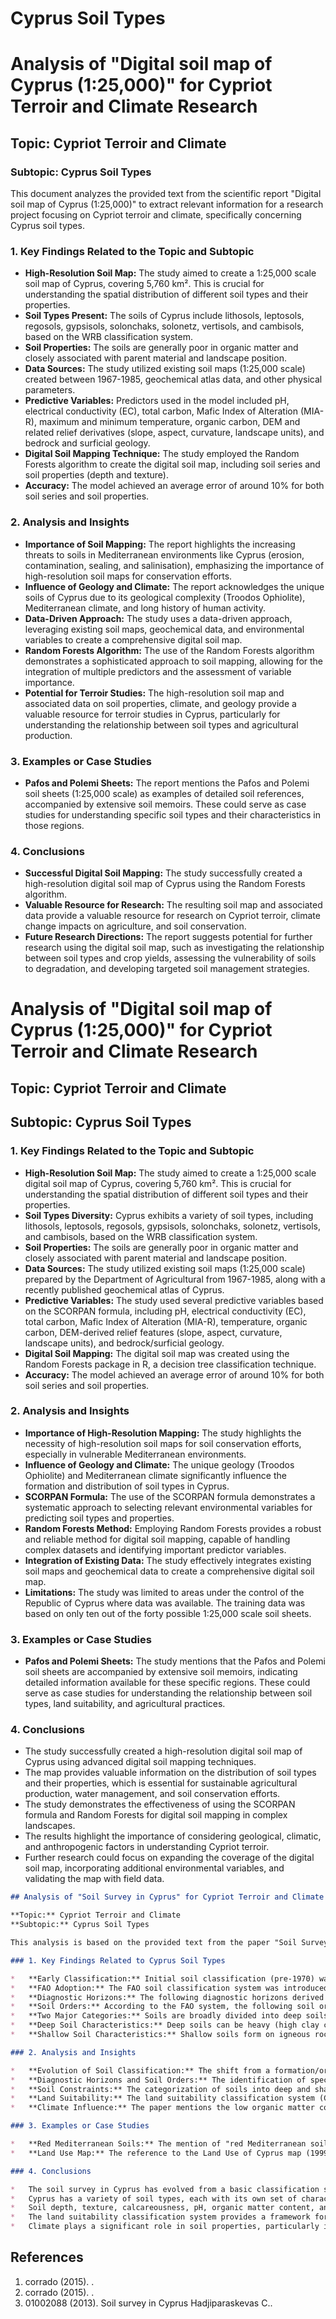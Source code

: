 # Cyprus Soil Types

# Analysis of "Digital soil map of Cyprus (1:25,000)" for Cypriot Terroir and Climate Research

## Topic: Cypriot Terroir and Climate
### Subtopic: Cyprus Soil Types

This document analyzes the provided text from the scientific report "Digital soil map of Cyprus (1:25,000)" to extract relevant information for a research project focusing on Cypriot terroir and climate, specifically concerning Cyprus soil types.

### 1. Key Findings Related to the Topic and Subtopic

*   **High-Resolution Soil Map:** The study aimed to create a 1:25,000 scale soil map of Cyprus, covering 5,760 km². This is crucial for understanding the spatial distribution of different soil types and their properties.
*   **Soil Types Present:** The soils of Cyprus include lithosols, leptosols, regosols, gypsisols, solonchaks, solonetz, vertisols, and cambisols, based on the WRB classification system.
*   **Soil Properties:** The soils are generally poor in organic matter and closely associated with parent material and landscape position.
*   **Data Sources:** The study utilized existing soil maps (1:25,000 scale) created between 1967-1985, geochemical atlas data, and other physical parameters.
*   **Predictive Variables:** Predictors used in the model included pH, electrical conductivity (EC), total carbon, Mafic Index of Alteration (MIA-R), maximum and minimum temperature, organic carbon, DEM and related relief derivatives (slope, aspect, curvature, landscape units), and bedrock and surficial geology.
*   **Digital Soil Mapping Technique:** The study employed the Random Forests algorithm to create the digital soil map, including soil series and soil properties (depth and texture).
*   **Accuracy:** The model achieved an average error of around 10% for both soil series and soil properties.

### 2. Analysis and Insights

*   **Importance of Soil Mapping:** The report highlights the increasing threats to soils in Mediterranean environments like Cyprus (erosion, contamination, sealing, and salinisation), emphasizing the importance of high-resolution soil maps for conservation efforts.
*   **Influence of Geology and Climate:** The report acknowledges the unique soils of Cyprus due to its geological complexity (Troodos Ophiolite), Mediterranean climate, and long history of human activity.
*   **Data-Driven Approach:** The study uses a data-driven approach, leveraging existing soil maps, geochemical data, and environmental variables to create a comprehensive digital soil map.
*   **Random Forests Algorithm:** The use of the Random Forests algorithm demonstrates a sophisticated approach to soil mapping, allowing for the integration of multiple predictors and the assessment of variable importance.
*   **Potential for Terroir Studies:** The high-resolution soil map and associated data on soil properties, climate, and geology provide a valuable resource for terroir studies in Cyprus, particularly for understanding the relationship between soil types and agricultural production.

### 3. Examples or Case Studies

*   **Pafos and Polemi Sheets:** The report mentions the Pafos and Polemi soil sheets (1:25,000 scale) as examples of detailed soil references, accompanied by extensive soil memoirs. These could serve as case studies for understanding specific soil types and their characteristics in those regions.

### 4. Conclusions

*   **Successful Digital Soil Mapping:** The study successfully created a high-resolution digital soil map of Cyprus using the Random Forests algorithm.
*   **Valuable Resource for Research:** The resulting soil map and associated data provide a valuable resource for research on Cypriot terroir, climate change impacts on agriculture, and soil conservation.
*   **Future Research Directions:** The report suggests potential for further research using the digital soil map, such as investigating the relationship between soil types and crop yields, assessing the vulnerability of soils to degradation, and developing targeted soil management strategies.


# Analysis of "Digital soil map of Cyprus (1:25,000)" for Cypriot Terroir and Climate Research

## Topic: Cypriot Terroir and Climate
## Subtopic: Cyprus Soil Types

### 1. Key Findings Related to the Topic and Subtopic

*   **High-Resolution Soil Map:** The study aimed to create a 1:25,000 scale digital soil map of Cyprus, covering 5,760 km². This is crucial for understanding the spatial distribution of different soil types and their properties.
*   **Soil Types Diversity:** Cyprus exhibits a variety of soil types, including lithosols, leptosols, regosols, gypsisols, solonchaks, solonetz, vertisols, and cambisols, based on the WRB classification system.
*   **Soil Properties:** The soils are generally poor in organic matter and closely associated with parent material and landscape position.
*   **Data Sources:** The study utilized existing soil maps (1:25,000 scale) prepared by the Department of Agricultural from 1967-1985, along with a recently published geochemical atlas of Cyprus.
*   **Predictive Variables:** The study used several predictive variables based on the SCORPAN formula, including pH, electrical conductivity (EC), total carbon, Mafic Index of Alteration (MIA-R), temperature, organic carbon, DEM-derived relief features (slope, aspect, curvature, landscape units), and bedrock/surficial geology.
*   **Digital Soil Mapping:** The digital soil map was created using the Random Forests package in R, a decision tree classification technique.
*   **Accuracy:** The model achieved an average error of around 10% for both soil series and soil properties.

### 2. Analysis and Insights

*   **Importance of High-Resolution Mapping:** The study highlights the necessity of high-resolution soil maps for soil conservation efforts, especially in vulnerable Mediterranean environments.
*   **Influence of Geology and Climate:** The unique geology (Troodos Ophiolite) and Mediterranean climate significantly influence the formation and distribution of soil types in Cyprus.
*   **SCORPAN Formula:** The use of the SCORPAN formula demonstrates a systematic approach to selecting relevant environmental variables for predicting soil types and properties.
*   **Random Forests Method:** Employing Random Forests provides a robust and reliable method for digital soil mapping, capable of handling complex datasets and identifying important predictor variables.
*   **Integration of Existing Data:** The study effectively integrates existing soil maps and geochemical data to create a comprehensive digital soil map.
*   **Limitations:** The study was limited to areas under the control of the Republic of Cyprus where data was available. The training data was based on only ten out of the forty possible 1:25,000 scale soil sheets.

### 3. Examples or Case Studies

*   **Pafos and Polemi Sheets:** The study mentions that the Pafos and Polemi soil sheets are accompanied by extensive soil memoirs, indicating detailed information available for these specific regions. These could serve as case studies for understanding the relationship between soil types, land suitability, and agricultural practices.

### 4. Conclusions

*   The study successfully created a high-resolution digital soil map of Cyprus using advanced digital soil mapping techniques.
*   The map provides valuable information on the distribution of soil types and their properties, which is essential for sustainable agricultural production, water management, and soil conservation efforts.
*   The study demonstrates the effectiveness of using the SCORPAN formula and Random Forests for digital soil mapping in complex landscapes.
*   The results highlight the importance of considering geological, climatic, and anthropogenic factors in understanding Cypriot terroir.
*   Further research could focus on expanding the coverage of the digital soil map, incorporating additional environmental variables, and validating the map with field data.


```markdown
## Analysis of "Soil Survey in Cyprus" for Cypriot Terroir and Climate Research

**Topic:** Cypriot Terroir and Climate
**Subtopic:** Cyprus Soil Types

This analysis is based on the provided text from the paper "Soil Survey in Cyprus" by Costas Hadjiparaskevas.

### 1. Key Findings Related to Cyprus Soil Types

*   **Early Classification:** Initial soil classification (pre-1970) was based on formation, origin, and parent materials, categorizing soils as Red soils, sedentary soils, and alluvial/colluvial soils.
*   **FAO Adoption:** The FAO soil classification system was introduced in Cyprus in 1970 to establish a common international language in soil classification.
*   **Diagnostic Horizons:** The following diagnostic horizons derived from the FAO system have been adopted during soil surveys: Mollic, Ochric, Argillic, Natric, Cambic, Calcic and Gypsic.
*   **Soil Orders:** According to the FAO system, the following soil orders have been recognized: Lithosols, Regosols, Rendzinas, Solonchauks, Solonetz, Vertisols, Cambisols, and Luvisols.
*   **Two Major Categories:** Soils are broadly divided into deep soils (mainly in valley areas) and shallow soils (mountain and semi-mountain areas).
*   **Deep Soil Characteristics:** Deep soils can be heavy (high clay content), calcareous (high calcium carbonate), have high pH (7.5-8.6), low organic matter (<1%), and in some areas, high salt concentration.
*   **Shallow Soil Characteristics:** Shallow soils form on igneous rocks and calcareous sedimentary layers. Red Mediterranean soils on conglomerate are common in valley areas. Limitations include shallow depth, erosion, drainage problems, and high calcium carbonate.

### 2. Analysis and Insights

*   **Evolution of Soil Classification:** The shift from a formation/origin-based system to the FAO system reflects a move towards standardized, internationally recognized soil classification.
*   **Diagnostic Horizons and Soil Orders:** The identification of specific diagnostic horizons and soil orders provides a more detailed understanding of soil properties and their distribution across Cyprus.
*   **Soil Constraints:** The categorization of soils into deep and shallow types highlights the major limitations for agriculture, including texture, calcareousness, pH, organic matter content, salinity, depth, erosion, and drainage.
*   **Land Suitability:** The land suitability classification system (Classes I-V) demonstrates an understanding of how soil properties impact agricultural potential. The classification considers physical and chemical properties, soil depth, productivity, and reclamation costs.
*   **Climate Influence:** The paper mentions the low organic matter content in cultivated soils due to the hot climate and high mineralization rates, highlighting the interaction between climate and soil properties.

### 3. Examples or Case Studies

*   **Red Mediterranean Soils:** The mention of "red Mediterranean soils on conglomerate" provides a specific example of a soil type found in valley areas.
*   **Land Use Map:** The reference to the Land Use of Cyprus map (1999) indicates an effort to spatially represent soil suitability and agricultural potential.

### 4. Conclusions

*   The soil survey in Cyprus has evolved from a basic classification system to a more detailed system based on FAO standards.
*   Cyprus has a variety of soil types, each with its own set of characteristics and limitations for agriculture.
*   Soil depth, texture, calcareousness, pH, organic matter content, and salinity are major constraints for agricultural productivity.
*   The land suitability classification system provides a framework for matching crops to appropriate soil types.
*   Climate plays a significant role in soil properties, particularly in organic matter content.
```

## References

1. corrado (2015). .
2. corrado (2015). .
3. 01002088 (2013). Soil survey in Cyprus Hadjiparaskevas C..
